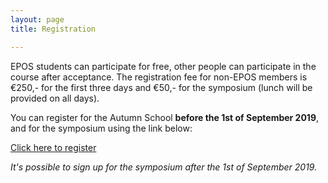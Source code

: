 ```yaml
---
layout: page
title: Registration

---
```


EPOS students can participate for free, other people can participate in the course after acceptance. The registration fee for non-EPOS members is €250,- for the first three days and €50,- for the symposium (lunch will be provided on all days).

You can register for the Autumn School **before the 1st of September 2019**, and for the symposium using the link below:


[Click here to register](https://forms.gle/8Kp31x7BqQ2KX9YX7)


*It's possible to sign up for the symposium after the 1st of September 2019.*
